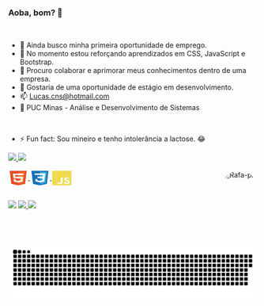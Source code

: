 ### Aoba, bom? 👋
<br>

- 🔭 Ainda busco minha primeira oportunidade de emprego.
- 🌱 No momento estou reforçando aprendizados em CSS, JavaScript e Bootstrap.
- 👯 Procuro colaborar e aprimorar meus conhecimentos dentro de uma empresa.
- 🤔 Gostaria de uma oportunidade de estágio em desenvolvimento.
- 📫 Lucas.cns@hotmail.com
- 📘 PUC Minas - Análise e Desenvolvimento de Sistemas
<br>

- ⚡ Fun fact: Sou mineiro e tenho intolerância a lactose. 😂

<div>
  <a href="https://github.com/LucasCNS">
  <img height="150em" src="https://github-readme-stats.vercel.app/api?username=LucasCNS&show_icons=true&theme=algolia&include_all_commits=true&count_private=true"/>
  <img height="150em" src="https://github-readme-stats.vercel.app/api/top-langs/?username=LucasCNS&layout=compact&langs_count=16&theme=algolia"/>
</div>
  
<div style="display: inline_block"><br>
  <img align="center" alt="Lucas-HTML" height="30" width="40" src="https://raw.githubusercontent.com/devicons/devicon/master/icons/html5/html5-original.svg">
  <img align="center" alt="Lucas-CSS" height="30" width="40" src="https://raw.githubusercontent.com/devicons/devicon/master/icons/css3/css3-original.svg">
  <img align="center" alt="Lucas-Js" height="30" width="40" src="https://raw.githubusercontent.com/devicons/devicon/master/icons/javascript/javascript-plain.svg">
  <img align="right" alt="Rafa-pic" height="150" style="border-radius:50px;" src="https://i.picasion.com/pic91/c34fb38723661969423dd321c17d307f.gif">
</div>
  
  ##
 
<div> 
  <a href="https://instagram.com/Luskacns" target="_blank"><img src="https://img.shields.io/badge/-Instagram-%23E4405F?style=for-the-badge&logo=instagram&logoColor=white" target="_blank"></a>
 	<a href="https://www.twitch.tv/SrLuska" target="_blank"><img src="https://img.shields.io/badge/Twitch-9146FF?style=for-the-badge&logo=twitch&logoColor=white" target="_blank">
  <a href="https://www.linkedin.com/in/lucascns/" target="_blank"><img src="https://img.shields.io/badge/-LinkedIn-%230077B5?style=for-the-badge&logo=linkedin&logoColor=white" target="_blank"></a> 
  
  ![Snake animation](https://github.com/LucasCNS/lucascns/blob/output/github-contribution-grid-snake.svg)
    
 </div>
